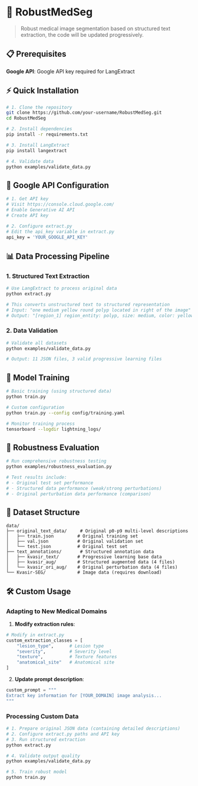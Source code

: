 # 🚀 RobustMedSeg

> Robust medical image segmentation based on structured text extraction, the code will be updated progressively.

## 📋 Prerequisites

 **Google API**: Google API key required for LangExtract

## ⚡ Quick Installation

```bash
# 1. Clone the repository
git clone https://github.com/your-username/RobustMedSeg.git
cd RobustMedSeg

# 2. Install dependencies
pip install -r requirements.txt

# 3. Install LangExtract
pip install langextract

# 4. Validate data
python examples/validate_data.py
```

## 🔑 Google API Configuration

```bash
# 1. Get API key
# Visit https://console.cloud.google.com/
# Enable Generative AI API
# Create API key

# 2. Configure extract.py
# Edit the api_key variable in extract.py
api_key = 'YOUR_GOOGLE_API_KEY'
```

## 📊 Data Processing Pipeline

### 1. Structured Text Extraction

```bash
# Use LangExtract to process original data
python extract.py

# This converts unstructured text to structured representation
# Input: "one medium yellow round polyp located in right of the image"
# Output: "[region_1] region_entity: polyp, size: medium, color: yellow, shape: round, location: right of the image"
```

### 2. Data Validation

```bash
# Validate all datasets
python examples/validate_data.py

# Output: 11 JSON files, 3 valid progressive learning files
```

## 🎯 Model Training

```bash
# Basic training (using structured data)
python train.py

# Custom configuration
python train.py --config config/training.yaml

# Monitor training process
tensorboard --logdir lightning_logs/
```

## 🔬 Robustness Evaluation

```bash
# Run comprehensive robustness testing
python examples/robustness_evaluation.py

# Test results include:
# - Original test set performance
# - Structured data performance (weak/strong perturbations)
# - Original perturbation data performance (comparison)
```


## 📁 Dataset Structure

```
data/
├── original_text_data/     # Original p0-p9 multi-level descriptions
│   ├── train.json         # Original training set
│   ├── val.json           # Original validation set
│   └── test.json          # Original test set
├── text_annotations/       # Structured annotation data
│   ├── kvasir_text/       # Progressive learning base data
│   ├── kvasir_aug/        # Structured augmented data (4 files)
│   └── kvasir_ori_aug/    # Original perturbation data (4 files)
└── Kvasir-SEG/            # Image data (requires download)
```

## 🛠️ Custom Usage

### Adapting to New Medical Domains

1. **Modify extraction rules**:
```python
# Modify in extract.py
custom_extraction_classes = [
    "lesion_type",      # Lesion type
    "severity",         # Severity level
    "texture",          # Texture features
    "anatomical_site"   # Anatomical site
]
```

2. **Update prompt description**:
```python
custom_prompt = """
Extract key information for [YOUR_DOMAIN] image analysis...
"""
```

### Processing Custom Data

```bash
# 1. Prepare original JSON data (containing detailed descriptions)
# 2. Configure extract.py paths and API key
# 3. Run structured extraction
python extract.py

# 4. Validate output quality
python examples/validate_data.py

# 5. Train robust model
python train.py
```

